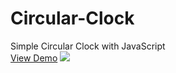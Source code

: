 # Circular-Clock
Simple Circular Clock with JavaScript <br>
<a href="https://codepen.io/AbolfazlAbbasi7/pen/LYrQzXe">View Demo</a>
<img src="https://shots.codepen.io/AbolfazlAbbasi7/pen/LYrQzXe-800.jpg?version=1669105981"/>
